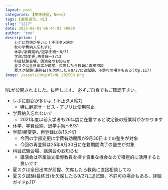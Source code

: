```yaml
---
layout: post
categories: [慶應通信, News]
tags: [慶應通信, NL]
slug: "1217"
date: 2025-08-01 06:44:03 +0900
author: "tmo"
description: |
    レポに剽窃が多いよ！不正ダメ絶対
    秋の学費納入忘れずに
    休学/学費延納/退学手続〜8/31
    学部/類変更,再登録〜8/13
    科目試験会場、講演会のお知らせ
    夏スクは全日出席が前提、欠席したら教員に直接相談
    夏スク試験(最終日)を欠席したら9/27に追試験、不許可の場合もある(ガp.117)
image: /assets/img/nl/NL_202508.png
---
```

NLが公開されました。抜粋します。
必ずご自身でもご確認下さい。

* レポに剽窃が多いよ！不正ダメ絶対
  * 特に翻訳サービス・アプリは使用禁止
* 学費納入忘れないで
  * 2021年度以前入学者も26年度に在籍すると改定後の授業料がかかります
* 休学、学費延納、退学手続〜8/31
* 学部/類変更、再登録は8/13〆切
  * 今回の学部変更は学費有効期限が9月30日までの塾生が対象
  * 今回の再登録は25年9月30日に在籍期間満了の塾生が対象
* 科目試験会場、講演会のお知らせ
  * 講演会は卒業論文指導教員を探す貴重な機会なので積極的に活用すると良いです
* 夏スクは全日出席が前提、欠席したら教員に直接相談してね
* 夏スク試験(最終日)を欠席したら9/27に追試験、不許可の場合もある、詳細ガイドp.117